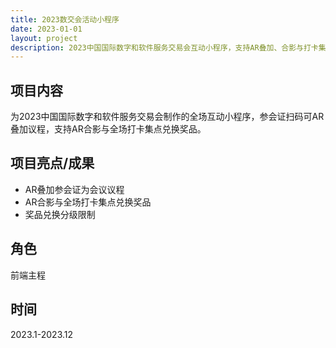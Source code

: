 ```yaml
---
title: 2023数交会活动小程序
date: 2023-01-01
layout: project
description: 2023中国国际数字和软件服务交易会互动小程序，支持AR叠加、合影与打卡集点。
---
```


## 项目内容

为2023中国国际数字和软件服务交易会制作的全场互动小程序，参会证扫码可AR叠加议程，支持AR合影与全场打卡集点兑换奖品。

## 项目亮点/成果

- AR叠加参会证为会议议程
- AR合影与全场打卡集点兑换奖品
- 奖品兑换分级限制

## 角色

前端主程

## 时间

2023.1-2023.12